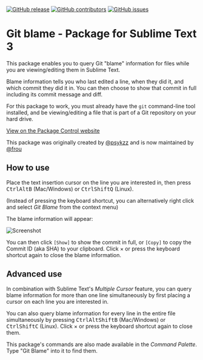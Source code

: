 [![GitHub release](https://img.shields.io/github/release/frou/st3-gitblame.svg)](https://github.com/frou/st3-gitblame/releases)
[![GitHub contributors](https://img.shields.io/github/contributors/frou/st3-gitblame.svg)](https://github.com/frou/st3-gitblame/graphs/contributors)
[![GitHub issues](https://img.shields.io/github/issues/frou/st3-gitblame.svg)](https://github.com/frou/st3-gitblame/issues)

# Git blame - Package for Sublime Text 3

This package enables you to query Git "blame" information for files while you are viewing/editing them in Sublime Text.

Blame information tells you who last edited a line, when they did it, and which commit they did it in. You can then choose to show that commit in full including its commit message and diff.

For this package to work, you must already have the `git` command-line tool installed, and be viewing/editing a file that is part of a Git repository on your hard drive.

[View on the Package Control website](https://packagecontrol.io/packages/Git%20blame)

This package was originally created by [@psykzz](https://github.com/psykzz) and is now maintained by [@frou](https://github.com/frou)

## How to use

Place the text insertion cursor on the line you are interested in, then press <kbd>Ctrl</kbd><kbd>Alt</kbd><kbd>B</kbd> (Mac/Windows) or <kbd>Ctrl</kbd><kbd>Shift</kbd><kbd>Q</kbd> (Linux).

(Instead of pressing the keyboard shortcut, you can alternatively right click and select *Git Blame* from the context menu)

The blame information will appear:

![Screenshot](https://raw.githubusercontent.com/frou/st3-gitblame/master/screenshot.png)

You can then click `[Show]` to show the commit in full, or `[Copy]` to copy the Commit ID (aka SHA) to your clipboard. Click × or press the keyboard shortcut again to close the blame information.

## Advanced use

In combination with Sublime Text's *Multiple Cursor* feature, you can query blame information for more than one line simultaneously by first placing a cursor on each line you are interested in.

You can also query blame information for every line in the entire file simultaneously by pressing <kbd>Ctrl</kbd><kbd>Alt</kbd><kbd>Shift</kbd><kbd>B</kbd> (Mac/Windows) or <kbd>Ctrl</kbd><kbd>Shift</kbd><kbd>C</kbd> (Linux). Click × or press the keyboard shortcut again to close them.

This package's commands are also made available in the *Command Palette*. Type "Git Blame" into it to find them.
